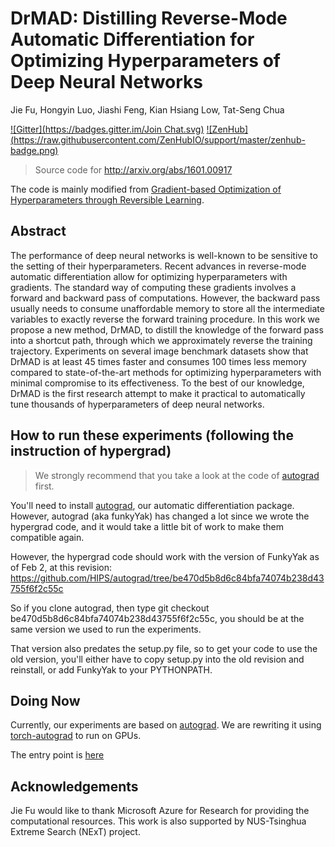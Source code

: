 # DrMAD: Distilling Reverse-Mode Automatic Differentiation for Optimizing Hyperparameters of Deep Neural Networks

Jie Fu, Hongyin Luo, Jiashi Feng, Kian Hsiang Low, Tat-Seng Chua

[![Gitter](https://badges.gitter.im/Join Chat.svg)](https://gitter.im/bigaidream/drmad?utm_source=badge&utm_medium=badge&utm_campaign=pr-badge&utm_content=badge)
[![ZenHub] (https://raw.githubusercontent.com/ZenHubIO/support/master/zenhub-badge.png)](https://zenhub.io)

> Source code for http://arxiv.org/abs/1601.00917

The code is mainly modified from [Gradient-based Optimization of Hyperparameters through Reversible Learning](https://github.com/HIPS/hypergrad/). 

## Abstract

The performance of deep neural networks is well-known to be sensitive to the setting of their hyperparameters. Recent advances in reverse-mode automatic differentiation allow for optimizing hyperparameters with gradients. The standard way of computing these gradients involves a forward and backward pass of computations. However, the backward pass usually needs to consume unaffordable memory to store all the intermediate variables to exactly reverse the forward training procedure. In this work we propose a new method, DrMAD, to distill the knowledge of the forward pass into a shortcut path, through which we approximately reverse the training trajectory. Experiments on several image benchmark datasets show that DrMAD is at least 45 times faster and consumes 100 times less memory compared to state-of-the-art methods for optimizing hyperparameters with minimal compromise to its effectiveness. To the best of our knowledge, DrMAD is the first research attempt to make it practical to automatically tune thousands of hyperparameters of deep neural networks.

## How to run these experiments (following the instruction of hypergrad)

> We strongly recommend that you take a look at the code of [autograd](https://github.com/HIPS/autograd) first. 

You'll need to install [autograd](https://github.com/HIPS/autograd), our automatic differentiation package.
However, autograd (aka funkyYak) has changed a lot since we wrote the hypergrad code, and it would take a little bit of work to make them compatible again.

However, the hypergrad code should work with the version of FunkyYak as of Feb 2, at this revision:
https://github.com/HIPS/autograd/tree/be470d5b8d6c84bfa74074b238d43755f6f2c55c

So if you clone autograd, then type
git checkout be470d5b8d6c84bfa74074b238d43755f6f2c55c,
you should be at the same version we used to run the experiments.

That version also predates the setup.py file, so to get your code to use the old version, you'll either have to copy setup.py into the old revision and reinstall, or add FunkyYak to your PYTHONPATH.

## Doing Now
Currently, our experiments are based on [autograd](https://github.com/HIPS/autograd). We are rewriting it using [torch-autograd](https://github.com/twitter/torch-autograd) to run on GPUs. 

The entry point is [here](https://github.com/bigaidream-projects/drmad/tree/master/hypergrad_lua)

## Acknowledgements
Jie Fu would like to thank Microsoft Azure for Research for providing the computational resources. This work is also supported by NUS-Tsinghua Extreme Search (NExT) project. 